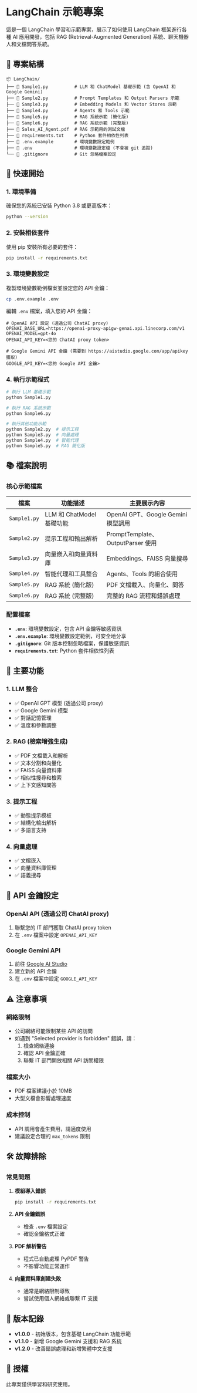 # LangChain 示範專案

這是一個 LangChain 學習和示範專案，展示了如何使用 LangChain 框架進行各種 AI 應用開發，包括 RAG (Retrieval-Augmented Generation) 系統、聊天機器人和文檔問答系統。

## 📁 專案結構

```
📦 LangChain/
├── 📄 Sample1.py          # LLM 和 ChatModel 基礎示範 (含 OpenAI 和 Google Gemini)
├── 📄 Sample2.py          # Prompt Templates 和 Output Parsers 示範
├── 📄 Sample3.py          # Embedding Models 和 Vector Stores 示範
├── 📄 Sample4.py          # Agents 和 Tools 示範
├── 📄 Sample5.py          # RAG 系統示範 (簡化版)
├── 📄 Sample6.py          # RAG 系統示範 (完整版)
├── 📄 Sales_AI_Agent.pdf  # RAG 示範用的測試文檔
├── 📄 requirements.txt    # Python 套件相依性列表
├── 📄 .env.example        # 環境變數設定範例
├── 📄 .env                # 環境變數設定檔 (不會被 git 追蹤)
└── 📄 .gitignore          # Git 忽略檔案設定
```

## 🚀 快速開始

### 1. 環境準備

確保您的系統已安裝 Python 3.8 或更高版本：

```bash
python --version
```

### 2. 安裝相依套件

使用 pip 安裝所有必要的套件：

```bash
pip install -r requirements.txt
```

### 3. 環境變數設定

複製環境變數範例檔案並設定您的 API 金鑰：

```bash
cp .env.example .env
```

編輯 `.env` 檔案，填入您的 API 金鑰：

```env
# OpenAI API 設定 (透過公司 ChatAI proxy)
OPENAI_BASE_URL=https://openai-proxy-apigw-genai.api.linecorp.com/v1
OPENAI_MODEL=gpt-4o
OPENAI_API_KEY=<您的 ChatAI proxy token>

# Google Gemini API 金鑰 (需要到 https://aistudio.google.com/app/apikey 獲取)
GOOGLE_API_KEY=<您的 Google API 金鑰>
```

### 4. 執行示範程式

```bash
# 執行 LLM 基礎示範
python Sample1.py

# 執行 RAG 系統示範
python Sample6.py

# 執行其他功能示範
python Sample2.py  # 提示工程
python Sample3.py  # 向量處理
python Sample4.py  # 智能代理
python Sample5.py  # RAG 簡化版
```

## 📚 檔案說明

### 核心示範檔案

| 檔案 | 功能描述 | 主要展示內容 |
|------|----------|-------------|
| `Sample1.py` | LLM 和 ChatModel 基礎功能 | OpenAI GPT、Google Gemini 模型調用 |
| `Sample2.py` | 提示工程和輸出解析 | PromptTemplate、OutputParser 使用 |
| `Sample3.py` | 向量嵌入和向量資料庫 | Embeddings、FAISS 向量搜尋 |
| `Sample4.py` | 智能代理和工具整合 | Agents、Tools 的組合使用 |
| `Sample5.py` | RAG 系統 (簡化版) | PDF 文檔載入、向量化、問答 |
| `Sample6.py` | RAG 系統 (完整版) | 完整的 RAG 流程和錯誤處理 |

### 配置檔案

- **`.env`**: 環境變數設定，包含 API 金鑰等敏感資訊
- **`.env.example`**: 環境變數設定範例，可安全地分享
- **`.gitignore`**: Git 版本控制忽略檔案，保護敏感資訊
- **`requirements.txt`**: Python 套件相依性列表

## 🔧 主要功能

### 1. LLM 整合
- ✅ OpenAI GPT 模型 (透過公司 proxy)
- ✅ Google Gemini 模型
- ✅ 對話記憶管理
- ✅ 溫度和參數調整

### 2. RAG (檢索增強生成)
- ✅ PDF 文檔載入和解析
- ✅ 文本分割和向量化
- ✅ FAISS 向量資料庫
- ✅ 相似性搜尋和檢索
- ✅ 上下文感知問答

### 3. 提示工程
- ✅ 動態提示模板
- ✅ 結構化輸出解析
- ✅ 多語言支持

### 4. 向量處理
- ✅ 文檔嵌入
- ✅ 向量資料庫管理
- ✅ 語義搜尋

## 🔑 API 金鑰設定

### OpenAI API (透過公司 ChatAI proxy)
1. 聯繫您的 IT 部門獲取 ChatAI proxy token
2. 在 `.env` 檔案中設定 `OPENAI_API_KEY`

### Google Gemini API
1. 前往 [Google AI Studio](https://aistudio.google.com/app/apikey)
2. 建立新的 API 金鑰
3. 在 `.env` 檔案中設定 `GOOGLE_API_KEY`

## ⚠️ 注意事項

### 網絡限制
- 公司網絡可能限制某些 API 的訪問
- 如遇到 "Selected provider is forbidden" 錯誤，請：
  1. 檢查網絡連接
  2. 確認 API 金鑰正確
  3. 聯繫 IT 部門開放相關 API 訪問權限

### 檔案大小
- PDF 檔案建議小於 10MB
- 大型文檔會影響處理速度

### 成本控制
- API 調用會產生費用，請適度使用
- 建議設定合理的 `max_tokens` 限制

## 🛠️ 故障排除

### 常見問題

1. **模組導入錯誤**
   ```bash
   pip install -r requirements.txt
   ```

2. **API 金鑰錯誤**
   - 檢查 `.env` 檔案設定
   - 確認金鑰格式正確

3. **PDF 解析警告**
   - 程式已自動處理 PyPDF 警告
   - 不影響功能正常運作

4. **向量資料庫創建失敗**
   - 通常是網絡限制導致
   - 嘗試使用個人網絡或聯繫 IT 支援

## 📝 版本記錄

- **v1.0.0** - 初始版本，包含基礎 LangChain 功能示範
- **v1.1.0** - 新增 Google Gemini 支援和 RAG 系統
- **v1.2.0** - 改善錯誤處理和新增繁體中文支援

## 📄 授權

此專案僅供學習和研究使用。